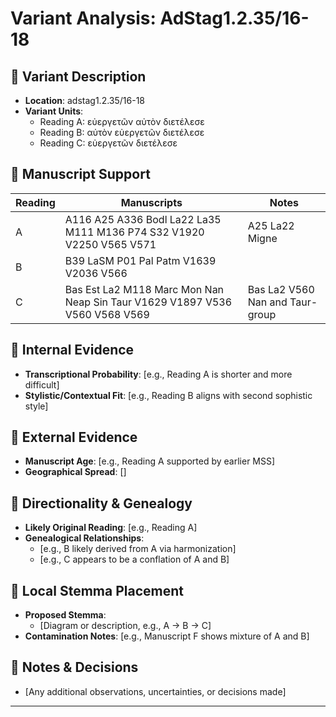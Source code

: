 # Variant Analysis: AdStag1.2.35/16-18

## 📌 Variant Description
- **Location**: adstag1.2.35/16-18
- **Variant Units**: 
  - Reading A: εὐεργετῶν αὐτὸν διετέλεσε
  - Reading B: αὐτὸν εὐεργετῶν διετέλεσε
  - Reading C: εὐεργετῶν διετέλεσε

## 🧬 Manuscript Support
| Reading | Manuscripts | Notes |
|--------|-------------|-------|
| A      | A116 A25 A336 Bodl La22 La35 M111 M136 P74 S32 V1920 V2250 V565 V571 | A25 La22 Migne |
| B      | B39 LaSM P01 Pal Patm V1639 V2036 V566    |  |
| C      | Bas Est La2 M118 Marc Mon Nan Neap Sin Taur V1629 V1897 V536 V560 V568 V569       | Bas La2 V560 Nan and Taur-group |

## 🧠 Internal Evidence
- **Transcriptional Probability**: [e.g., Reading A is shorter and more difficult]
- **Stylistic/Contextual Fit**: [e.g., Reading B aligns with second sophistic style]

## 🧭 External Evidence
- **Manuscript Age**: [e.g., Reading A supported by earlier MSS]
- **Geographical Spread**: []

## 🔄 Directionality & Genealogy
- **Likely Original Reading**: [e.g., Reading A]
- **Genealogical Relationships**:
  - [e.g., B likely derived from A via harmonization]
  - [e.g., C appears to be a conflation of A and B]

## 🌿 Local Stemma Placement
- **Proposed Stemma**:
  - [Diagram or description, e.g., A → B → C]
- **Contamination Notes**: [e.g., Manuscript F shows mixture of A and B]

## 📝 Notes & Decisions
- [Any additional observations, uncertainties, or decisions made]

---